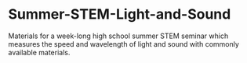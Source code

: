 # Summer-STEM-Light-and-Sound
Materials for a week-long high school summer STEM seminar which measures the speed and wavelength of light and sound with commonly available materials.
